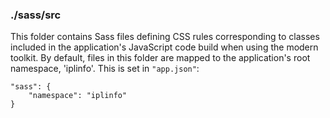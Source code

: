 ### ./sass/src

This folder contains Sass files defining CSS rules corresponding to classes
included in the application's JavaScript code build when using the modern toolkit.
By default, files in this folder are mapped to the application's root namespace, 'iplinfo'.
This is set in `"app.json"`:

    "sass": {
        "namespace": "iplinfo"
    }